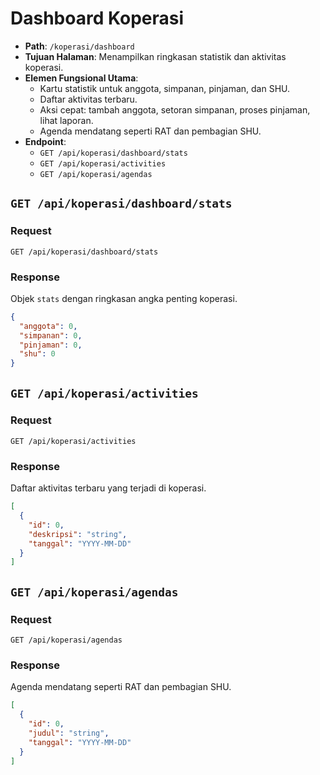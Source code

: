 # Dashboard Koperasi

- **Path**: `/koperasi/dashboard`
- **Tujuan Halaman**: Menampilkan ringkasan statistik dan aktivitas koperasi.
- **Elemen Fungsional Utama**:
  - Kartu statistik untuk anggota, simpanan, pinjaman, dan SHU.
  - Daftar aktivitas terbaru.
  - Aksi cepat: tambah anggota, setoran simpanan, proses pinjaman, lihat laporan.
  - Agenda mendatang seperti RAT dan pembagian SHU.
- **Endpoint**:
  - `GET /api/koperasi/dashboard/stats`
  - `GET /api/koperasi/activities`
  - `GET /api/koperasi/agendas`

## `GET /api/koperasi/dashboard/stats`

### Request

```
GET /api/koperasi/dashboard/stats
```

### Response

Objek `stats` dengan ringkasan angka penting koperasi.

```json
{
  "anggota": 0,
  "simpanan": 0,
  "pinjaman": 0,
  "shu": 0
}
```

## `GET /api/koperasi/activities`

### Request

```
GET /api/koperasi/activities
```

### Response

Daftar aktivitas terbaru yang terjadi di koperasi.

```json
[
  {
    "id": 0,
    "deskripsi": "string",
    "tanggal": "YYYY-MM-DD"
  }
]
```

## `GET /api/koperasi/agendas`

### Request

```
GET /api/koperasi/agendas
```

### Response

Agenda mendatang seperti RAT dan pembagian SHU.

```json
[
  {
    "id": 0,
    "judul": "string",
    "tanggal": "YYYY-MM-DD"
  }
]
```
